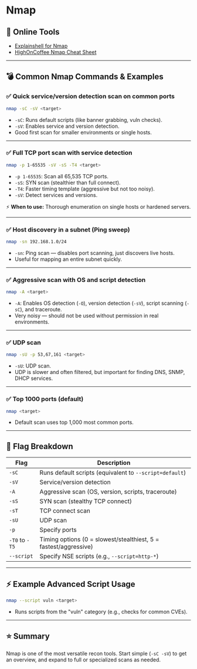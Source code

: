 # Nmap

## 🔗 Online Tools

- [Explainshell for Nmap](https://explainshell.com/explain?cmd=nmap+-sC+-sV+-v+)
- [HighOnCoffee Nmap Cheat Sheet](https://highon.coffee/blog/nmap-cheat-sheet/)

---

## 💣 Common Nmap Commands & Examples

### ✅ Quick service/version detection scan on common ports

```bash
nmap -sC -sV <target>
```

- `-sC`: Runs default scripts (like banner grabbing, vuln checks).
- `-sV`: Enables service and version detection.
- Good first scan for smaller environments or single hosts.

---

### ✅ Full TCP port scan with service detection

```bash
nmap -p 1-65535 -sV -sS -T4 <target>
```

- `-p 1-65535`: Scan all 65,535 TCP ports.
- `-sS`: SYN scan (stealthier than full connect).
- `-T4`: Faster timing template (aggressive but not too noisy).
- `-sV`: Detect services and versions.

⚡ **When to use:** Thorough enumeration on single hosts or hardened servers.

---

### ✅ Host discovery in a subnet (Ping sweep)

```bash
nmap -sn 192.168.1.0/24
```

- `-sn`: Ping scan — disables port scanning, just discovers live hosts.
- Useful for mapping an entire subnet quickly.

---

### ✅ Aggressive scan with OS and script detection

```bash
nmap -A <target>
```

- `-A`: Enables OS detection (`-O`), version detection (`-sV`), script scanning (`-sC`), and traceroute.
- Very noisy — should not be used without permission in real environments.

---

### ✅ UDP scan

```bash
nmap -sU -p 53,67,161 <target>
```

- `-sU`: UDP scan.
- UDP is slower and often filtered, but important for finding DNS, SNMP, DHCP services.

---

### ✅ Top 1000 ports (default)

```bash
nmap <target>
```

- Default scan uses top 1,000 most common ports.

---

## 💬 Flag Breakdown

| Flag         | Description                                                              |
|--------------|--------------------------------------------------------------------------|
| `-sC`        | Runs default scripts (equivalent to `--script=default`)                 |
| `-sV`        | Service/version detection                                               |
| `-A`         | Aggressive scan (OS, version, scripts, traceroute)                      |
| `-sS`        | SYN scan (stealthy TCP connect)                                         |
| `-sT`        | TCP connect scan                                                        |
| `-sU`        | UDP scan                                                                |
| `-p`         | Specify ports                                                           |
| `-T0` to `-T5` | Timing options (0 = slowest/stealthiest, 5 = fastest/aggressive)     |
| `--script`   | Specify NSE scripts (e.g., `--script=http-*`)                           |

---

## ⚡ Example Advanced Script Usage

```bash
nmap --script vuln <target>
```

- Runs scripts from the "vuln" category (e.g., checks for common CVEs).

---

## ⭐ Summary

Nmap is one of the most versatile recon tools. Start simple (`-sC -sV`) to get an overview, and expand to full or specialized scans as needed.
